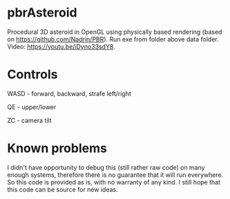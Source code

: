# pbrAsteroid
Procedural 3D asteroid in OpenGL using physically based rendering (based on https://github.com/Nadrin/PBR). Run exe from folder above data folder. Video: https://youtu.be/iDyno33sdY8.

# Controls
WASD - forward, backward, strafe left/right

QE - upper/lower

ZC - camera tilt

# Known problems
I didn't have opportunity to debug this (still rather raw code) on many enough systems, therefore there is no guarantee that it will run everywhere. So this code is provided as is, with no warranty of any kind. I still hope that this code can be source for new ideas.
